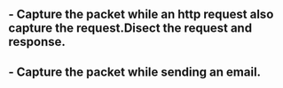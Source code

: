 ## - Capture the packet while an http request also capture the request.Disect the request and response.
## - Capture the packet while sending an email.